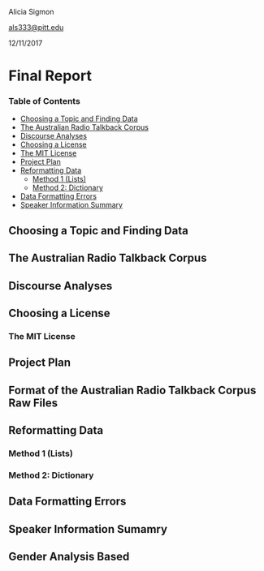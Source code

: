 Alicia Sigmon

als333@pitt.edu

12/11/2017

# Final Report

### Table of Contents
- [Choosing a Topic and Finding Data](#Choosing-a-Topic-and-Finding-Data)
- [The Australian Radio Talkback Corpus](#The-Australian-Radio-Talkback-Corpus)
- [Discourse Analyses](#Discourse-Analyses)
- [Choosing a License](#Choosing-a-License)
- [The MIT License](#The-MIT-License)
- [Project Plan](#Format-of-the-Australian-Radio-Talkback-Corpus-Raw-Files)
- [Reformatting Data](#Reformatting-Data)
	- [Method 1 (Lists)](#Method-1-(Lists))
	- [Method 2\: Dictionary](#Method-2\:-Dictionary)
- [Data Formatting Errors](#Data-Formatting-Errors)
- [Speaker Information Summary](#Speaker-Information-Summary)

## Choosing a Topic and Finding Data

## The Australian Radio Talkback Corpus

## Discourse Analyses

## Choosing a License

### The MIT License

## Project Plan

## Format of the Australian Radio Talkback Corpus Raw Files

## Reformatting Data

### Method 1 (Lists)

### Method 2\: Dictionary

## Data Formatting Errors

## Speaker Information Sumamry

## Gender Analysis Based 